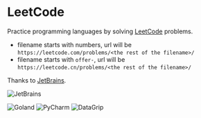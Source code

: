 # LeetCode

Practice programming languages by solving [LeetCode](https://leetcode.com/) problems.

* filename starts with numbers, url will be `https://leetcode.com/problems/<the rest of the filename>/`
* filename starts with `offer-`, url will be `https://leetcode.cn/problems/<the rest of the filename>/`

Thanks to [JetBrains](https://jb.gg/OpenSourceSupport).

![JetBrains](https://resources.jetbrains.com/storage/products/company/brand/logos/jb_beam.svg)

![Goland](https://resources.jetbrains.com/storage/products/company/brand/logos/GoLand_icon.svg)
![PyCharm](https://resources.jetbrains.com/storage/products/company/brand/logos/PyCharm_icon.svg)
![DataGrip](https://resources.jetbrains.com/storage/products/company/brand/logos/DataGrip_icon.svg)
